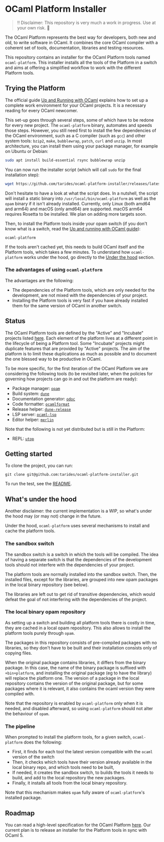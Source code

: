 # OCaml Platform Installer

> :bangbang: Disclaimer: This repository is very much a work in progress. Use at your own risk. :wrench:

The OCaml Platform represents the best way for developers, both new and old, to write software in OCaml. It combines the core OCaml compiler with a coherent set of tools, documentation, libraries and testing resources.

This repository contains an installer for the OCaml Platform tools named `ocaml-platform`.
This installer installs all the tools of the Platform in a switch and aims at offering a simplified workflow to work with the different Platform tools.

## Trying the Platform

The official guide [Up and Running with OCaml](https://ocaml.org/docs/up-and-running) explains how to set up a complete work environment for your OCaml projects. It is a necessary reading for every OCaml newcomer.

This set-up goes through several steps, some of which have to be redone for every new project. The `ocaml-platform` binary, automates and speeds those steps. However, you still need first to install the few dependencies of the OCaml environment, such as a C compiler (such as `gcc`) and other system tools: `bzip2`, `make`, `bubblewrap`, `patch`, `curl` and `unzip`. In most architecture, you can install them using your package manager, for example on Ubuntu or Debian:

``` sh
sudo apt install build-essential rsync bubblewrap unzip
```

You can now run the installer script (which will call `sudo` for the final installation step):

```sh
wget https://github.com/tarides/ocaml-platform-installer/releases/latest/download/installer.sh -O - | bash
```

Don't hesitate to have a look at what the script does.
In a nutshell, the script will install a static binary into `/usr/local/bin/ocaml-platform` as well as the `opam` binary if it isn't already installed.
Currently, only Linux (both amd64 and arm64) and macOS (only amd64) are supported. macOS arm64 requires Rosetta to be installed. We plan on adding more targets soon.

Then, to install the Platform tools inside your opam switch (if you don't know what is a switch, read the [Up and running with OCaml guide](https://ocaml.org/docs/up-and-running)):

```
ocaml-platform
```

If the tools aren't cached yet, this needs to build OCaml itself and the Platform tools, which takes a few minutes. To understand how `ocaml-platform` works under the hood, go directly to the [Under the hood](#whats-under-the-hood) section.

### The advantages of using `ocaml-platform`

The advantages are the following:

- The dependencies of the Platform tools, which are only needed for the development, are not mixed with the dependencies of your project.
- Installing the Platform tools is very fast if you have already installed them for the same version of OCaml in another switch.

## Status

The OCaml Platform tools are defined by the "Active" and "Incubate" projects listed [here](https://ocaml.org/docs/platform). Each element of the platform lives at a different point in the lifecycle of being a Platform tool. Some "Incubate" projects might duplicate features that are provided by "Active" projects. The aim of the platform is to limit these duplications as much as possible and to document the one blessed way to be productive in OCaml.

To be more specific, for the first iteration of the OCaml Platform we are considering the following tools (to be revisited later, when the policies for governing how projects can go in and out the platform are ready):

- Package manager: [`opam`](https://github.com/ocaml/opam)
- Build system: [`dune`](https://github.com/ocaml/dune)
- Documentation generator: [`odoc`](https://github.com/ocaml/odoc)
- Code formatter: [`ocamlformat`](https://github.com/ocaml/ocamlformat)
- Release helper: [`dune-release`](https://github.com/ocaml/dune-release)
- LSP server: [`ocaml-lsp`](https://github.com/ocaml/ocaml-lsp)
- Editor helper: [`merlin`](https://github.com/ocaml/merlin)

Note that the following is not yet distributed but is still in the Platform:

- REPL: [`utop`](https://github.com/ocaml/utop)

## Getting started

To clone the project, you can run:

```
git clone git@github.com:tarides/ocaml-platform-installer.git
```

To run the test, see the [README](https://github.com/tarides/ocaml-platform-installer/blob/main/test/README.md).

## What's under the hood

Another disclaimer: the current implementation is a WIP, so what's under the hood may (or may not) change in the future.

Under the hood, `ocaml-platform` uses several mechanisms to install and cache the platform tools.

### The sandbox switch

The sandbox switch is a switch in which the tools will be compiled. The idea of having a separate switch is that the dependencies of the development tools should not interfere with the dependencies of your project.

The platform tools are normally installed into the sandbox switch. Then, the installed files, except for the libraries, are grouped into new opam packages in the local binary repository (see below).

The libraries are left out to get rid of transitive dependencies, which would defeat the goal of not interfering with the dependencies of the project.

### The local binary opam repository

As setting up a switch and building all platform tools there is costly in time, they are cached in a local opam repository. This also allows to install the platform tools purely through `opam`.

The packages in this repository consists of pre-compiled packages with no libraries, so they don't have to be built and their installation consists only of copying files.

When the original package contains libraries, it differs from the binary package. In this case, the name of the binary package is suffixed with `+bin+platform`, and installing the original package (eg to have the library) will replace the platform one. The version of a package in the local repository contains the version of the original package, but for some packages where it is relevant, it also contains the ocaml version they were compiled with.

Note that the repository is enabled by `ocaml-platform` only when it is needed, and disabled afterward, so using `ocaml-platform` should not alter the behaviour of `opam`.

### The pipeline

When prompted to install the platform tools, for a given switch, `ocaml-platform` does the following:
- First, it finds for each tool the latest version compatible with the `ocaml` version of the switch
- Then, it checks which tools have their version already available in the local binary repo, and which tools need to be built,
- If needed, it creates the sandbox switch, to builds the tools it needs to build, and add to the local repository the new packages.
- Finally, it installs all tools from the local binary repository.

Note that this mechanism makes `opam` fully aware of `ocaml-platform`'s installed package.

## Roadmap

You can read a high-level specification for the OCaml Platform [here](./doc/spec.md).
Our current plan is to release an installer for the Platform tools in sync with OCaml 5.
